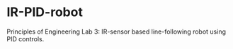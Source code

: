 # IR-PID-robot
Principles of Engineering Lab 3: IR-sensor based line-following robot using PID controls.
